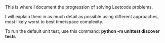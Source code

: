 ﻿This is where I document the progression of solving Leetcode problems.

I will explain them in as much detail as possible using different approaches, most likely worst to best time/space complexity.

To run the default unit test, use this command:
**python -m unittest discover tests**

